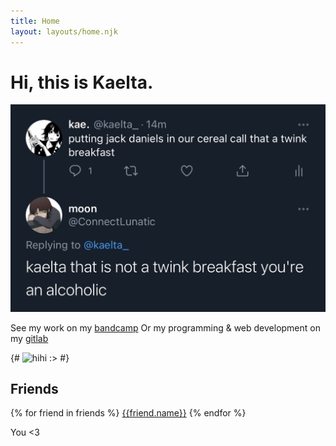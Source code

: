 ```yaml
---
title: Home
layout: layouts/home.njk
---
```


<h1 class="title">
  Hi, this is Kaelta.
</h1>

![Twink breakfast](/static/img/twinkbreakfast.png)

See my work on my [bandcamp](<https://xhaart.bandcamp.com>)
Or my programming & web development on my [gitlab](<https://gitlab.com/kaelta>)

{# ![hihi :>](./img/juuzo.jpg) #}

## Friends

{% for friend in friends %}
<a href={{friend.url}}>{{friend.name}}</a>
{% endfor %}

You <3

